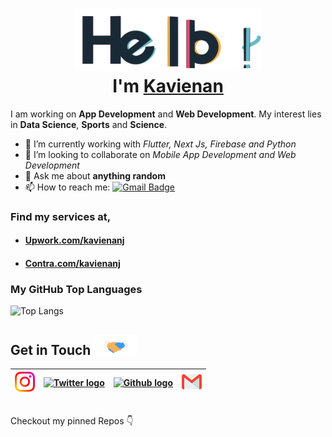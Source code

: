 <h1 align="center"> <img src="https://github.com/kavienanj/kavienanj/blob/master/assets/hello.gif" alt="hello-gif" width="300px" height="100px" ><br >I'm <a href="https://www.github.com/kavienanj"> Kavienan </a> </h1>

I am working on **App Development** and **Web Development**. My interest lies in **Data Science**, **Sports** and **Science**.

- 🌱 I’m currently working with *Flutter, Next Js, Firebase and Python*
- 👯 I’m looking to collaborate on *Mobile App Development and Web Development*
- 💬 Ask me about **anything random**
- 📫 How to reach me: [![Gmail Badge](https://img.shields.io/badge/-kavienanj@gmail.com-c14438?style=flat-square&logo=Gmail&logoColor=white&link=mailto:kavienanj@gmail.com)](mailto:kavienanj@gmail.com)

### Find my services at,
- #### [Upwork.com/kavienanj](https://www.upwork.com/freelancers/~01c54f90bd0c543351?s=1110580755107926016)
- #### [Contra.com/kavienanj](https://contra.com/kavienanj)

### My GitHub Top Languages 
![Top Langs](https://github-readme-stats.vercel.app/api/top-langs/?username=kavienanj&layout=compact&theme=dracula)
<br>
<h2>
Get in Touch <img src="https://github.com/kavienanj/kavienanj/blob/master/assets/Handshake.gif" height="32px">
</h2>

| [<img src="https://github.com/kavienanj/kavienanj/blob/master/assets/Instagram.svg" alt="Instagram Logo" width="32">](https://www.instagram.com/kavienanj/) |  [<img src="https://github.com/sainiteshb/sainiteshb/blob/master/assets/twitter.svg" alt="Twitter logo" width="50" height="60">](https://twitter.com/kavienanj)| [<img src="https://cdn.svgporn.com/logos/github-icon.svg" alt="Github logo" width="34">](https://github.com/kavienanj) | [<img src="https://github.com/kavienanj/kavienanj/blob/master/assets/Gmail.svg" alt="Gmail logo" height="32">](mailto:kavienanj@gmail.com)
|:---:|:---:|:---:|:---:|

<br>
Checkout my pinned Repos 👇
